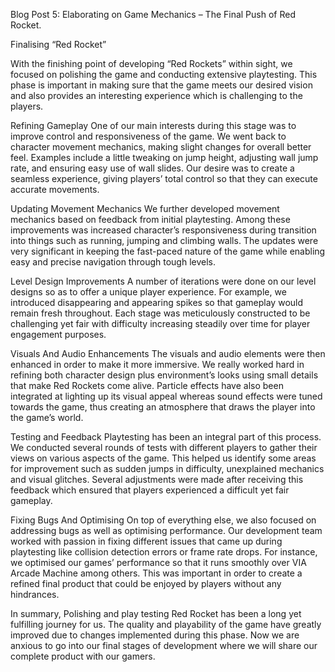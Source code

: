 Blog Post 5: Elaborating on Game Mechanics – The Final Push of Red Rocket.

Finalising “Red Rocket”

With the finishing point of developing “Red Rockets” within sight, we focused on polishing the game and conducting extensive playtesting.
This phase is important in making sure that the game meets our desired vision and also provides an interesting experience which is challenging to the players.

Refining Gameplay
One of our main interests during this stage was to improve control and responsiveness of the game.
We went back to character movement mechanics, making slight changes for overall better feel.
Examples include a little tweaking on jump height, adjusting wall jump rate, and ensuring easy use of wall slides.
Our desire was to create a seamless experience, giving players’ total control so that they can execute accurate movements.

Updating Movement Mechanics
We further developed movement mechanics based on feedback from initial playtesting.
Among these improvements was increased character’s responsiveness during transition into things such as running, jumping and climbing walls.
The updates were very significant in keeping the fast-paced nature of the game while enabling easy and precise navigation through tough levels.

Level Design Improvements
A number of iterations were done on our level designs so as to offer a unique player experience.
For example, we introduced disappearing and appearing spikes so that gameplay would remain fresh throughout.
Each stage was meticulously constructed to be challenging yet fair with difficulty increasing steadily over time for player engagement purposes.

Visuals And Audio Enhancements
The visuals and audio elements were then enhanced in order to make it more immersive. 
We really worked hard in refining both character design plus environment’s looks using small details that make Red Rockets come alive.
Particle effects have also been integrated at lighting up its visual appeal whereas sound effects were tuned towards the game, thus creating an atmosphere that draws the player into the game’s world.

Testing and Feedback
Playtesting has been an integral part of this process. We conducted several rounds of tests with different players to gather their views on various aspects of the game.
This helped us identify some areas for improvement such as sudden jumps in difficulty, unexplained mechanics and visual glitches.
Several adjustments were made after receiving this feedback which ensured that players experienced a difficult yet fair gameplay.

Fixing Bugs And Optimising
On top of everything else, we also focused on addressing bugs as well as optimising performance.
Our development team worked with passion in fixing different issues that came up during playtesting like collision detection errors or frame rate drops. For instance, we optimised our games’ performance so that it runs smoothly over VIA Arcade Machine among others.
This was important in order to create a refined final product that could be enjoyed by players without any hindrances.

In summary,
Polishing and play testing Red Rocket has been a long yet fulfilling journey for us.
The quality and playability of the game have greatly improved due to changes implemented during this phase.
Now we are anxious to go into our final stages of development where we will share our complete product with our gamers.

